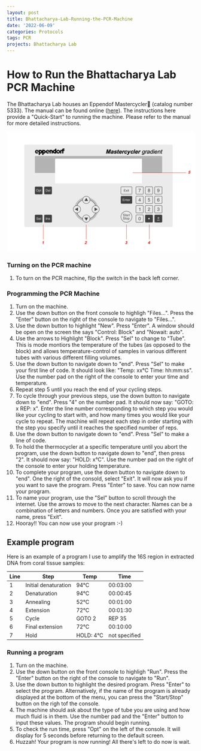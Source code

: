 ```yaml
---
layout: post
title: Bhattacharya-Lab-Running-the-PCR-Machine
date: '2022-06-09'
categories: Protocols
tags: PCR
projects: Bhattacharya Lab
---
```


# How to Run the Bhattacharya Lab PCR Machine

The Bhattacharya Lab houses an Eppendof Mastercycler (catalog number 5333). The manual can be found online ([here](http://www.biology.ualberta.ca/facilities/MBSU/uploads/services_pdf/mastercycler_gradient%5B1%5D.pdf)). The instructions here provide a "Quick-Start" to running the machine. Please refer to the manual for more detailed instructions.

![thermocycler](https://raw.githubusercontent.com/echille/E.-Chille-Open-Lab-Notebook/master/images/Thermocycler.png)

### Turning on the PCR machine

1. To turn on the PCR machine, flip the switch in the back left corner.

### Programming the PCR Machine

1. Turn on the machine.  
2. Use the down button on the front console to highligh "Files...". Press the "Enter" button on the right of the console to navigate to "Files...".  
3. Use the down button to highlight "New". Press "Enter". A window should be open on the screen the says "Control: Block" and "Nowait: auto".  
4. Use the arrows to Highlight "Block". Press "Sel" to change to "Tube". This is mode montiors the temperature of the tubes (as opposed to the block) and allows temperature-control of  samples in various different tubes with various different filling volumes.  
5. Use the down button to navigate down to "end". Press "Sel" to make your first line of code. It should look like: "Temp: xx°C Time: hh:mm:ss". Use the number pad on the right of the console to enter your time and temperature.  
6. Repeat step 5 until you reach the end of your cycling steps.  
7. To cycle through your previous steps, use the down button to navigate down to "end". Press "4" on the number pad. It should now say: "GOTO:  x REP: x". Enter the line number corresponding to which step you would like your cycling to start with, and how many times you would like your cycle to repeat. The machine will repeat each step in order starting with the step you specify until it reaches the specified number of reps.  
8. Use the down button to navigate down to "end". Press "Sel" to make a line of code.
9. To hold the thermocycler at a specific temperature until you abort the program, use the down button to navigate down to "end", then press "2". It should now say: "HOLD: x°C".  Use the number pad on the right of the console to enter your holding temperature.  
10. To complete your program, use the down button to navigate down to "end". One the right of the consold, select "Exit". It will now ask you if you want to save the program. Press "Enter" to save. You can now name your program.
11. To name your program, use the "Sel" button to scroll through the internet. Use the arrows to move to the next character. Names can be a combination of letters and numbers. Once you are satisfied with your name, press "Exit".
12. Hooray!! You can now use your program :-)

## Example program

Here is an example of a program I use to amplify the 16S region in extracted DNA from coral tissue samples:

| Line | Step | Temp | Time |  
| --- | --- | --- | --- |  
| 1 | Initial denaturation | 94°C | 00:03:00 |  
| 2 | Denaturation | 94°C | 00:00:45 |  
| 3 | Annealing | 52°C | 00:01:00 |  
| 4 | Extension | 72°C | 00:01:30 |  
| 5 | Cycle | GOTO 2 | REP 35 |  
| 6 | Final extension | 72°C | 00:10:00 |  
| 7 | Hold | HOLD: 4°C | not specified |

### Running a program

1. Turn on the machine.  
2. Use the down button on the front console to highligh "Run". Press the "Enter" button on the right of the console to navigate to "Run".  
3. Use the down button to highlight the desired program. Press "Enter" to select the program. Alternatively, if the name of the program is already displayed at the bottom of the menu, you can press the "Start/Stop" button on the righ tof the console.  
4. The machine should ask about the type of tube you are using and how much fluid is in them. Use the number pad and the "Enter" button to input these values. The program should begin running.
5. To check the run time, press "Opt" on the left of the console. It will display for 5 seconds before returning to the default screen.  
6. Huzzah! Your program is now running! All there's left to do now is wait.
